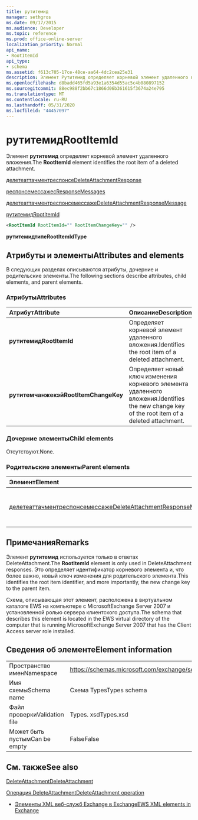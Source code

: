 ```yaml
---
title: рутитемид
manager: sethgros
ms.date: 09/17/2015
ms.audience: Developer
ms.topic: reference
ms.prod: office-online-server
localization_priority: Normal
api_name:
- RootItemId
api_type:
- schema
ms.assetid: f613c705-17ce-48ce-aa64-4dc2cea25e31
description: Элемент Рутитемид определяет корневой элемент удаленного вложения.
ms.openlocfilehash: d8badd465fd5a93e1a6354d55ac5c4b080897152
ms.sourcegitcommit: 88ec988f2bb67c1866d06b361615f3674a24e795
ms.translationtype: MT
ms.contentlocale: ru-RU
ms.lasthandoff: 05/31/2020
ms.locfileid: "44457097"
---
```

# <a name="rootitemid"></a><span data-ttu-id="074b8-103">рутитемид</span><span class="sxs-lookup"><span data-stu-id="074b8-103">RootItemId</span></span>

<span data-ttu-id="074b8-104">Элемент **рутитемид** определяет корневой элемент удаленного вложения.</span><span class="sxs-lookup"><span data-stu-id="074b8-104">The **RootItemId** element identifies the root item of a deleted attachment.</span></span> 
  
[<span data-ttu-id="074b8-105">делетеаттачментреспонсе</span><span class="sxs-lookup"><span data-stu-id="074b8-105">DeleteAttachmentResponse</span></span>](deleteattachmentresponse.md)
  
[<span data-ttu-id="074b8-106">респонсемессажес</span><span class="sxs-lookup"><span data-stu-id="074b8-106">ResponseMessages</span></span>](responsemessages.md)
  
[<span data-ttu-id="074b8-107">делетеаттачментреспонсемессаже</span><span class="sxs-lookup"><span data-stu-id="074b8-107">DeleteAttachmentResponseMessage</span></span>](deleteattachmentresponsemessage.md)
  
[<span data-ttu-id="074b8-108">рутитемид</span><span class="sxs-lookup"><span data-stu-id="074b8-108">RootItemId</span></span>](rootitemid.md)
  
```xml
<RootItemId RootItemId="" RootItemChangeKey="" />
```

 <span data-ttu-id="074b8-109">**рутитемидтипе**</span><span class="sxs-lookup"><span data-stu-id="074b8-109">**RootItemIdType**</span></span>
## <a name="attributes-and-elements"></a><span data-ttu-id="074b8-110">Атрибуты и элементы</span><span class="sxs-lookup"><span data-stu-id="074b8-110">Attributes and elements</span></span>

<span data-ttu-id="074b8-111">В следующих разделах описываются атрибуты, дочерние и родительские элементы.</span><span class="sxs-lookup"><span data-stu-id="074b8-111">The following sections describe attributes, child elements, and parent elements.</span></span>
  
### <a name="attributes"></a><span data-ttu-id="074b8-112">Атрибуты</span><span class="sxs-lookup"><span data-stu-id="074b8-112">Attributes</span></span>

|<span data-ttu-id="074b8-113">**Атрибут**</span><span class="sxs-lookup"><span data-stu-id="074b8-113">**Attribute**</span></span>|<span data-ttu-id="074b8-114">**Описание**</span><span class="sxs-lookup"><span data-stu-id="074b8-114">**Description**</span></span>|
|:-----|:-----|
|<span data-ttu-id="074b8-115">**рутитемид**</span><span class="sxs-lookup"><span data-stu-id="074b8-115">**RootItemId**</span></span> <br/> |<span data-ttu-id="074b8-116">Определяет корневой элемент удаленного вложения.</span><span class="sxs-lookup"><span data-stu-id="074b8-116">Identifies the root item of a deleted attachment.</span></span>  <br/> |
|<span data-ttu-id="074b8-117">**рутитемчанжекэй**</span><span class="sxs-lookup"><span data-stu-id="074b8-117">**RootItemChangeKey**</span></span> <br/> |<span data-ttu-id="074b8-118">Определяет новый ключ изменения корневого элемента удаленного вложения.</span><span class="sxs-lookup"><span data-stu-id="074b8-118">Identifies the new change key of the root item of a deleted attachment.</span></span>  <br/> |
   
### <a name="child-elements"></a><span data-ttu-id="074b8-119">Дочерние элементы</span><span class="sxs-lookup"><span data-stu-id="074b8-119">Child elements</span></span>

<span data-ttu-id="074b8-120">Отсутствуют.</span><span class="sxs-lookup"><span data-stu-id="074b8-120">None.</span></span>
  
### <a name="parent-elements"></a><span data-ttu-id="074b8-121">Родительские элементы</span><span class="sxs-lookup"><span data-stu-id="074b8-121">Parent elements</span></span>

|<span data-ttu-id="074b8-122">**Элемент**</span><span class="sxs-lookup"><span data-stu-id="074b8-122">**Element**</span></span>|<span data-ttu-id="074b8-123">**Описание**</span><span class="sxs-lookup"><span data-stu-id="074b8-123">**Description**</span></span>|
|:-----|:-----|
|[<span data-ttu-id="074b8-124">делетеаттачментреспонсемессаже</span><span class="sxs-lookup"><span data-stu-id="074b8-124">DeleteAttachmentResponseMessage</span></span>](deleteattachmentresponsemessage.md) <br/> |<span data-ttu-id="074b8-125">Содержит состояние и результат запроса DeleteAttachment.</span><span class="sxs-lookup"><span data-stu-id="074b8-125">Contains the status and result of a DeleteAttachment request.</span></span>  <br/> |
   
## <a name="remarks"></a><span data-ttu-id="074b8-126">Примечания</span><span class="sxs-lookup"><span data-stu-id="074b8-126">Remarks</span></span>

<span data-ttu-id="074b8-127">Элемент **рутитемид** используется только в ответах DeleteAttachment.</span><span class="sxs-lookup"><span data-stu-id="074b8-127">The **RootItemId** element is only used in DeleteAttachment responses.</span></span> <span data-ttu-id="074b8-128">Это определяет идентификатор корневого элемента и, что более важно, новый ключ изменения для родительского элемента.</span><span class="sxs-lookup"><span data-stu-id="074b8-128">This identifies the root item identifier, and more importantly, the new change key to the parent item.</span></span> 
  
<span data-ttu-id="074b8-129">Схема, описывающая этот элемент, расположена в виртуальном каталоге EWS на компьютере с MicrosoftExchange Server 2007 и установленной ролью сервера клиентского доступа.</span><span class="sxs-lookup"><span data-stu-id="074b8-129">The schema that describes this element is located in the EWS virtual directory of the computer that is running MicrosoftExchange Server 2007 that has the Client Access server role installed.</span></span>
  
## <a name="element-information"></a><span data-ttu-id="074b8-130">Сведения об элементе</span><span class="sxs-lookup"><span data-stu-id="074b8-130">Element information</span></span>

|||
|:-----|:-----|
|<span data-ttu-id="074b8-131">Пространство имен</span><span class="sxs-lookup"><span data-stu-id="074b8-131">Namespace</span></span>  <br/> |https://schemas.microsoft.com/exchange/services/2006/types  <br/> |
|<span data-ttu-id="074b8-132">Имя схемы</span><span class="sxs-lookup"><span data-stu-id="074b8-132">Schema name</span></span>  <br/> |<span data-ttu-id="074b8-133">Схема Types</span><span class="sxs-lookup"><span data-stu-id="074b8-133">Types schema</span></span>  <br/> |
|<span data-ttu-id="074b8-134">Файл проверки</span><span class="sxs-lookup"><span data-stu-id="074b8-134">Validation file</span></span>  <br/> |<span data-ttu-id="074b8-135">Types. xsd</span><span class="sxs-lookup"><span data-stu-id="074b8-135">Types.xsd</span></span>  <br/> |
|<span data-ttu-id="074b8-136">Может быть пустым</span><span class="sxs-lookup"><span data-stu-id="074b8-136">Can be empty</span></span>  <br/> |<span data-ttu-id="074b8-137">False</span><span class="sxs-lookup"><span data-stu-id="074b8-137">False</span></span>  <br/> |
   
## <a name="see-also"></a><span data-ttu-id="074b8-138">См. также</span><span class="sxs-lookup"><span data-stu-id="074b8-138">See also</span></span>



[<span data-ttu-id="074b8-139">DeleteAttachment</span><span class="sxs-lookup"><span data-stu-id="074b8-139">DeleteAttachment</span></span>](deleteattachment.md)
  
[<span data-ttu-id="074b8-140">Операция DeleteAttachment</span><span class="sxs-lookup"><span data-stu-id="074b8-140">DeleteAttachment operation</span></span>](deleteattachment-operation.md)


- [<span data-ttu-id="074b8-141">Элементы XML веб-служб Exchange в Exchange</span><span class="sxs-lookup"><span data-stu-id="074b8-141">EWS XML elements in Exchange</span></span>](ews-xml-elements-in-exchange.md)

